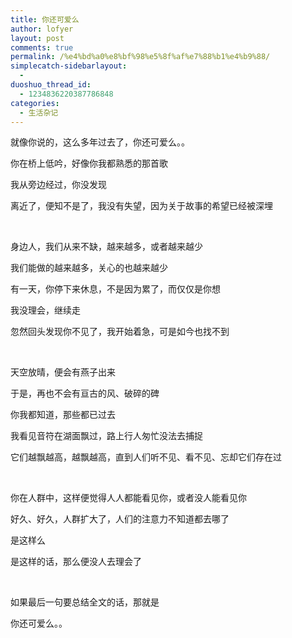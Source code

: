 ```yaml
---
title: 你还可爱么
author: lofyer
layout: post
comments: true
permalink: /%e4%bd%a0%e8%bf%98%e5%8f%af%e7%88%b1%e4%b9%88/
simplecatch-sidebarlayout:
  - 
duoshuo_thread_id:
  - 1234836220387786848
categories:
  - 生活杂记
---
```

就像你说的，这么多年过去了，你还可爱么。。

你在桥上低吟，好像你我都熟悉的那首歌

我从旁边经过，你没发现

离近了，便知不是了，我没有失望，因为关于故事的希望已经被深埋

&nbsp;

身边人，我们从来不缺，越来越多，或者越来越少

我们能做的越来越多，关心的也越来越少

有一天，你停下来休息，不是因为累了，而仅仅是你想

我没理会，继续走

忽然回头发现你不见了，我开始着急，可是如今也找不到

&nbsp;

天空放晴，便会有燕子出来

于是，再也不会有亘古的风、破碎的碑

你我都知道，那些都已过去

我看见音符在湖面飘过，路上行人匆忙没法去捕捉

它们越飘越高，越飘越高，直到人们听不见、看不见、忘却它们存在过

&nbsp;

你在人群中，这样便觉得人人都能看见你，或者没人能看见你

好久、好久，人群扩大了，人们的注意力不知道都去哪了

是这样么

是这样的话，那么便没人去理会了

&nbsp;

如果最后一句要总结全文的话，那就是

你还可爱么。。